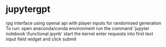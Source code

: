 # jupytergpt
 rpg interface using openai api with player inputs for randomised generation
 To run:
   open anaconda/conda environment
   run the command 'jupyter notebook \functional.ipynb'
   start the kernel
   enter requests into first text input field widget and click submit